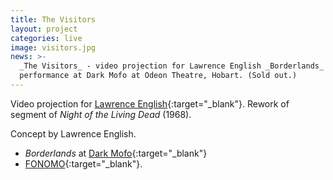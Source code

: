 ```yaml
---
title: The Visitors
layout: project
categories: live
image: visitors.jpg
news: >-
  _The Visitors_ - video projection for Lawrence English _Borderlands_
  performance at Dark Mofo at Odeon Theatre, Hobart. (Sold out.)
---
```


Video projection for [Lawrence English][lpe]{:target="_blank"}. Rework of segment of _Night of the Living Dead_ (1968).

Concept by Lawrence English.

- _Borderlands_ at [Dark Mofo]{:target="_blank"}
- [FONOMO]{:target="_blank"}.

[dark mofo]: https://darkmofo.net.au/schedule/borderlands/
[lpe]: http://www.lawrenceenglish.com/
[fonomo]: http://www.wetmusic.pl/fonomo-info-ver.php?idg=1&idm=3&id=522&year=2017
